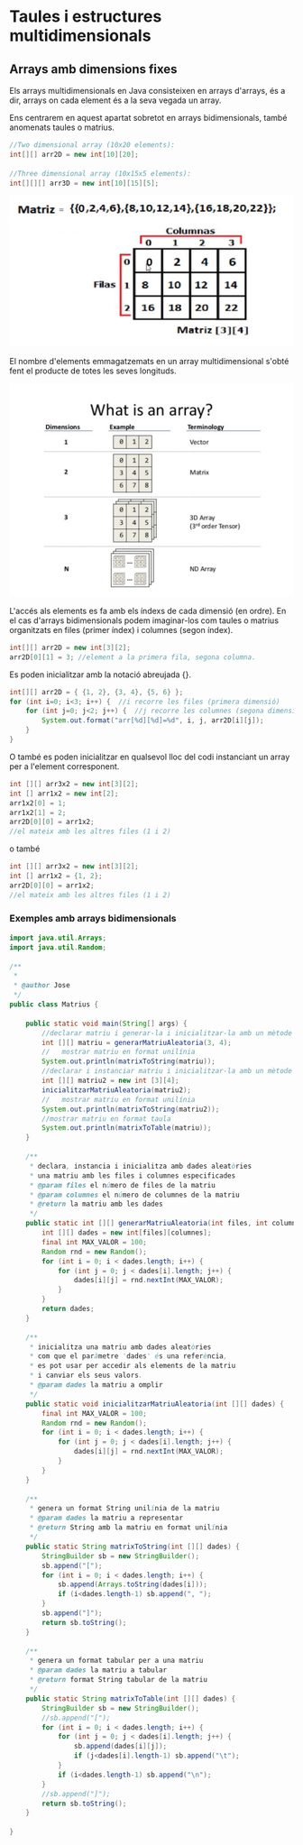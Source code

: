 # Taules i estructures multidimensionals

## Arrays amb dimensions fixes

Els arrays multidimensionals en Java consisteixen en arrays d'arrays, és a dir, arrays on cada element és a la seva vegada un array.

Ens centrarem en aquest apartat sobretot en arrays bidimensionals, també anomenats taules o matrius.

```java
//Two dimensional array (10x20 elements):
int[][] arr2D = new int[10][20];

//Three dimensional array (10x15x5 elements):
int[][][] arr3D = new int[10][15][5];
```

![](assets/1.2/matriu3x4.png)

El nombre d'elements emmagatzemats en un array multidimensional s'obté fent el producte de totes les seves longituds.

![](assets/1.2/n-dim_array.jpg)

L'accés als elements es fa amb els índexs de cada dimensió (en ordre). En el cas d'arrays bidimensionals podem imaginar-los com taules o matrius organitzats en files (primer índex) i columnes (segon índex).

```java
int[][] arr2D = new int[3][2];
arr2D[0][1] = 3; //element a la primera fila, segona columna.
```

Es poden inicialitzar amb la notació abreujada {}.

```java
int[][] arr2D = { {1, 2}, {3, 4}, {5, 6} };
for (int i=0; i<3; i++) {  //i recorre les files (primera dimensió)
    for (int j=0; j<2; j++) {  //j recorre les columnes (segona dimensió)
        System.out.format("arr[%d][%d]=%d", i, j, arr2D[i][j]);
    }
}
```

O també es poden inicialitzar en qualsevol lloc del codi instanciant un array per a l'element corresponent.

```java
int [][] arr3x2 = new int[3][2];
int [] arr1x2 = new int[2];
arr1x2[0] = 1;
arr1x2[1] = 2;
arr2D[0][0] = arr1x2;
//el mateix amb les altres files (1 i 2)
```

o també
```java
int [][] arr3x2 = new int[3][2];
int [] arr1x2 = {1, 2};
arr2D[0][0] = arr1x2;
//el mateix amb les altres files (1 i 2)
```

### Exemples amb arrays bidimensionals

```java
import java.util.Arrays;
import java.util.Random;

/**
 *
 * @author Jose
 */
public class Matrius {

    public static void main(String[] args) {
        //declarar matriu i generar-la i inicialitzar-la amb un mètode
        int [][] matriu = generarMatriuAleatoria(3, 4);
        //   mostrar matriu en format unilínia
        System.out.println(matrixToString(matriu));
        //declarar i instanciar matriu i inicialitzar-la amb un mètode
        int [][] matriu2 = new int [3][4];
        inicialitzarMatriuAleatoria(matriu2);
        //   mostrar matriu en format unilínia
        System.out.println(matrixToString(matriu2));
        //mostrar matriu en format taula
        System.out.println(matrixToTable(matriu));
    }
    
    /**
     * declara, instancia i inicialitza amb dades aleatòries
     * una matriu amb les files i columnes especificades
     * @param files el número de files de la matriu
     * @param columnes el número de columnes de la matriu
     * @return la matriu amb les dades
     */
    public static int [][] generarMatriuAleatoria(int files, int columnes) {
        int [][] dades = new int[files][columnes];
        final int MAX_VALOR = 100;
        Random rnd = new Random();
        for (int i = 0; i < dades.length; i++) {
            for (int j = 0; j < dades[i].length; j++) {
                dades[i][j] = rnd.nextInt(MAX_VALOR);
            }
        }
        return dades;
    }
    
    /**
     * inicialitza una matriu amb dades aleatòries
     * com que el paràmetre 'dades' és una referència,
     * es pot usar per accedir als elements de la matriu 
     * i canviar els seus valors.
     * @param dades la matriu a omplir
     */
    public static void inicialitzarMatriuAleatoria(int [][] dades) {
        final int MAX_VALOR = 100;
        Random rnd = new Random();
        for (int i = 0; i < dades.length; i++) {
            for (int j = 0; j < dades[i].length; j++) {
                dades[i][j] = rnd.nextInt(MAX_VALOR);
            }
        }        
    }
    
    /**
     * genera un format String unilínia de la matriu
     * @param dades la matriu a representar
     * @return String amb la matriu en format unilínia
     */
    public static String matrixToString(int [][] dades) {
        StringBuilder sb = new StringBuilder();
        sb.append("[");
        for (int i = 0; i < dades.length; i++) {
            sb.append(Arrays.toString(dades[i]));
            if (i<dades.length-1) sb.append(", ");
        }
        sb.append("]");
        return sb.toString();
    }

    /**
     * genera un format tabular per a una matriu
     * @param dades la matriu a tabular
     * @return format String tabular de la matriu
     */
    public static String matrixToTable(int [][] dades) {
        StringBuilder sb = new StringBuilder();
        //sb.append("[");
        for (int i = 0; i < dades.length; i++) {
            for (int j = 0; j < dades[i].length; j++) {
                sb.append(dades[i][j]);
                if (j<dades[i].length-1) sb.append("\t");
            }
            if (i<dades.length-1) sb.append("\n");
        }
        //sb.append("]");
        return sb.toString();
    }
 
}
```
